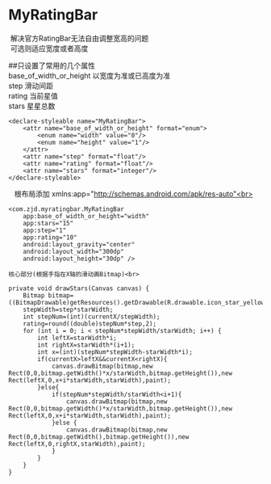 # MyRatingBar
  解决官方RatingBar无法自由调整宽高的问题<br>
  可选则适应宽度或者高度
  
  ##只设置了常用的几个属性
    
  base_of_width_or_height 以宽度为准或已高度为准<br>
  step 滑动间距<br>
  rating 当前星值<br>
  stars 星星总数

    <declare-styleable name="MyRatingBar">
        <attr name="base_of_width_or_height" format="enum">
            <enum name="width" value="0"/>
            <enum name="height" value="1"/>
        </attr>
        <attr name="step" format="float"/>
        <attr name="rating" format="float"/>
        <attr name="stars" format="integer"/>
    </declare-styleable>
    
    
    根布局添加 xmlns:app="http://schemas.android.com/apk/res-auto"<br>
    
    <com.zjd.myratingbar.MyRatingBar
        app:base_of_width_or_height="width"
        app:stars="15"
        app:step="1"
        app:rating="10"
        android:layout_gravity="center"
        android:layout_width="300dp"
        android:layout_height="30dp" />

    核心部分(根据手指在X轴的滑动画Bitmap)<br>
    
    private void drawStars(Canvas canvas) {
        Bitmap bitmap=((BitmapDrawable)getResources().getDrawable(R.drawable.icon_star_yellow_128)).getBitmap();
        stepWidth=step*starWidth;
        int stepNum=(int)(currentX/stepWidth);
        rating=round((double)stepNum*step,2);
        for (int i = 0; i < stepNum*stepWidth/starWidth; i++) {
            int leftX=starWidth*i;
            int rightX=starWidth*(i+1);
            int x=(int)(stepNum*stepWidth-starWidth*i);
            if(currentX>leftX&&currentX<rightX){
                canvas.drawBitmap(bitmap,new Rect(0,0,bitmap.getWidth()*x/starWidth,bitmap.getHeight()),new Rect(leftX,0,x+i*starWidth,starWidth),paint);
            }else{
                if(stepNum*stepWidth/starWidth<i+1){
                    canvas.drawBitmap(bitmap,new Rect(0,0,bitmap.getWidth()*x/starWidth,bitmap.getHeight()),new Rect(leftX,0,x+i*starWidth,starWidth),paint);
                }else {
                    canvas.drawBitmap(bitmap,new Rect(0,0,bitmap.getWidth(),bitmap.getHeight()),new Rect(leftX,0,rightX,starWidth),paint);
                }
            }
        }
    }
